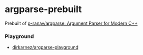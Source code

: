 argparse-prebuilt
=================
Prebuilt of [p-ranav/argparse: Argument Parser for Modern C++](https://github.com/p-ranav/argparse)

### Playground
- [dirkarnez/argparse-playground](https://github.com/dirkarnez/argparse-playground)
